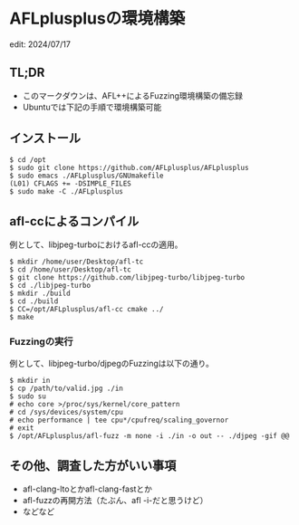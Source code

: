 # AFLplusplusの環境構築
edit: 2024/07/17

## TL;DR
- このマークダウンは、AFL++によるFuzzing環境構築の備忘録
- Ubuntuでは下記の手順で環境構築可能

## インストール
```
$ cd /opt
$ sudo git clone https://github.com/AFLplusplus/AFLplusplus
$ sudo emacs ./AFLplusplus/GNUmakefile
(L01) CFLAGS += -DSIMPLE_FILES
$ sudo make -C ./AFLplusplus
```

## afl-ccによるコンパイル
例として、libjpeg-turboにおけるafl-ccの適用。
```
$ mkdir /home/user/Desktop/afl-tc
$ cd /home/user/Desktop/afl-tc
$ git clone https://github.com/libjpeg-turbo/libjpeg-turbo
$ cd ./libjpeg-turbo
$ mkdir ./build
$ cd ./build
$ CC=/opt/AFLplusplus/afl-cc cmake ../
$ make
```

### Fuzzingの実行
例として、libjpeg-turbo/djpegのFuzzingは以下の通り。
```
$ mkdir in
$ cp /path/to/valid.jpg ./in
$ sudo su
# echo core >/proc/sys/kernel/core_pattern
# cd /sys/devices/system/cpu
# echo performance | tee cpu*/cpufreq/scaling_governor
# exit
$ /opt/AFLplusplus/afl-fuzz -m none -i ./in -o out -- ./djpeg -gif @@
```

## その他、調査した方がいい事項
- afl-clang-ltoとかafl-clang-fastとか
- afl-fuzzの再開方法（たぶん、afl -i-だと思うけど）
- などなど

